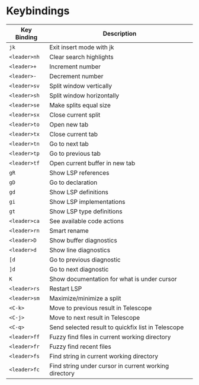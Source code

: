 

# Keybindings

| Key Binding | Description                                      |
|-------------|--------------------------------------------------|
| `jk`        | Exit insert mode with jk                         |
| `<leader>nh`| Clear search highlights                          |
| `<leader>+` | Increment number                                 |
| `<leader>-` | Decrement number                                 |
| `<leader>sv`| Split window vertically                          |
| `<leader>sh`| Split window horizontally                        |
| `<leader>se`| Make splits equal size                           |
| `<leader>sx`| Close current split                              |
| `<leader>to`| Open new tab                                     |
| `<leader>tx`| Close current tab                                |
| `<leader>tn`| Go to next tab                                   |
| `<leader>tp`| Go to previous tab                               |
| `<leader>tf`| Open current buffer in new tab                   |
| `gR`        | Show LSP references                              |
| `gD`        | Go to declaration                                |
| `gd`        | Show LSP definitions                             |
| `gi`        | Show LSP implementations                         |
| `gt`        | Show LSP type definitions                        |
| `<leader>ca`| See available code actions                       |
| `<leader>rn`| Smart rename                                     |
| `<leader>D` | Show buffer diagnostics                          |
| `<leader>d` | Show line diagnostics                            |
| `[d`        | Go to previous diagnostic                        |
| `]d`        | Go to next diagnostic                            |
| `K`         | Show documentation for what is under cursor      |
| `<leader>rs`| Restart LSP                                      |
| `<leader>sm`| Maximize/minimize a split                        |
| `<C-k>`     | Move to previous result in Telescope             |
| `<C-j>`     | Move to next result in Telescope                 |
| `<C-q>`     | Send selected result to quickfix list in Telescope |
| `<leader>ff`| Fuzzy find files in current working directory    |
| `<leader>fr`| Fuzzy find recent files                          |
| `<leader>fs`| Find string in current working directory         |
| `<leader>fc`| Find string under cursor in current working directory |